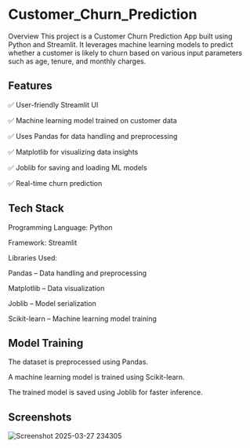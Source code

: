 # Customer_Churn_Prediction
Overview
This project is a Customer Churn Prediction App built using Python and Streamlit. It leverages machine learning models to predict whether a customer is likely to churn based on various input parameters such as age, tenure, and monthly charges.

## Features
✅ User-friendly Streamlit UI

✅ Machine learning model trained on customer data

✅ Uses Pandas for data handling and preprocessing

✅ Matplotlib for visualizing data insights

✅ Joblib for saving and loading ML models

✅ Real-time churn prediction

## Tech Stack
Programming Language: Python

Framework: Streamlit

Libraries Used:

Pandas – Data handling and preprocessing

Matplotlib – Data visualization

Joblib – Model serialization

Scikit-learn – Machine learning model training


## Model Training
The dataset is preprocessed using Pandas.

A machine learning model is trained using Scikit-learn.

The trained model is saved using Joblib for faster inference.

## Screenshots
![Screenshot 2025-03-27 234305](https://github.com/user-attachments/assets/57e9924d-e76f-473d-96cc-9562f3783142)

